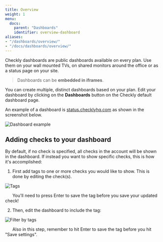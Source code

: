 ```yaml
---
title: Overview
weight: 1
menu:
  docs:
    parent: "Dashboards"
    identifier: overview-dashboard
aliases:
- "/dashboards/overview/"
- "/docs/dashboards/overview/"
---
```


Checkly dashboards are public dashboards available on every plan. Use them on your wall mounted TVs, on
shared monitors around the office or as a status page on your site.

> Dashboards can be **embedded in iframes**.

You can create multiple, distinct dashboards based on your plan. Edit your dashboard by clicking on
the **Dashboards** button on the Checkly default dashboard page.

An example of a dashboard is [status.checklyhq.com](https://status.checklyhq.com) as shown in the screenshot below.

![Dashboard example](/docs/images/dashboards/dashboard_example.png)

## Adding checks to your dashboard

By default, if no check is specified, all checks in the account will be shown in the dashboard. If instead you want to show specific checks, this is how it's accomplished:

1. First add tags to one or more checks you would like to show. This is done by editing the check(s). 

![Tags](/docs/images/dashboards/tags.png)

&nbsp;&nbsp;&nbsp;&nbsp;&nbsp;&nbsp;You'll need to press Enter to save the tag before you save your updated check!

2. Then, edit the dashboard to include the tag:

![Filter by tags](/docs/images/dashboards/filter_by_tag.png)

&nbsp;&nbsp;&nbsp;&nbsp;&nbsp;&nbsp;Also in this step, remember to hit Enter to save the tag before you hit "Save settings".